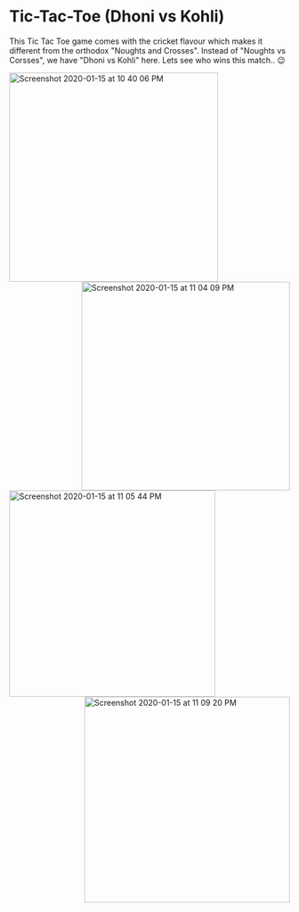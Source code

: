 # Tic-Tac-Toe (Dhoni vs Kohli)
This Tic Tac Toe game comes with the cricket flavour which makes it different from the orthodox "Noughts and Crosses". Instead of "Noughts vs Corsses", we have "Dhoni vs Kohli" here. Lets see who wins this match.. 😉

<img width="375" alt="Screenshot 2020-01-15 at 10 40 06 PM" src="https://user-images.githubusercontent.com/47595149/72455082-20c5dd80-37e8-11ea-86a0-9caaa7d0ee04.png"> <img width="374" align = "right" alt="Screenshot 2020-01-15 at 11 04 09 PM" src="https://user-images.githubusercontent.com/47595149/72456811-6932ca80-37eb-11ea-9201-f334456dca6e.png">
<img width="370" alt="Screenshot 2020-01-15 at 11 05 44 PM" src="https://user-images.githubusercontent.com/47595149/72456921-97180f00-37eb-11ea-9a9b-ec3b9df7e9f1.png"> <img width="369" align = "right" alt="Screenshot 2020-01-15 at 11 09 20 PM" src="https://user-images.githubusercontent.com/47595149/72457207-186fa180-37ec-11ea-867a-609670851dda.png">

